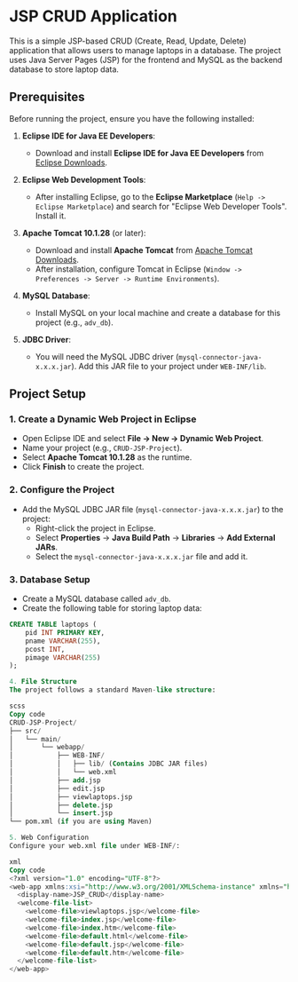 # JSP CRUD Application

This is a simple JSP-based CRUD (Create, Read, Update, Delete) application that allows users to manage laptops in a database. The project uses Java Server Pages (JSP) for the frontend and MySQL as the backend database to store laptop data.

## Prerequisites

Before running the project, ensure you have the following installed:

1. **Eclipse IDE for Java EE Developers**:
   - Download and install **Eclipse IDE for Java EE Developers** from [Eclipse Downloads](https://www.eclipse.org/downloads/).
   
2. **Eclipse Web Development Tools**:
   - After installing Eclipse, go to the **Eclipse Marketplace** (`Help -> Eclipse Marketplace`) and search for "Eclipse Web Developer Tools". Install it.

3. **Apache Tomcat 10.1.28** (or later):
   - Download and install **Apache Tomcat** from [Apache Tomcat Downloads](https://tomcat.apache.org/download-10.cgi).
   - After installation, configure Tomcat in Eclipse (`Window -> Preferences -> Server -> Runtime Environments`).

4. **MySQL Database**:
   - Install MySQL on your local machine and create a database for this project (e.g., `adv_db`).

5. **JDBC Driver**:
   - You will need the MySQL JDBC driver (`mysql-connector-java-x.x.x.jar`). Add this JAR file to your project under `WEB-INF/lib`.

## Project Setup

### 1. Create a Dynamic Web Project in Eclipse

- Open Eclipse IDE and select **File -> New -> Dynamic Web Project**.
- Name your project (e.g., `CRUD-JSP-Project`).
- Select **Apache Tomcat 10.1.28** as the runtime.
- Click **Finish** to create the project.

### 2. Configure the Project

- Add the MySQL JDBC JAR file (`mysql-connector-java-x.x.x.jar`) to the project:
  - Right-click the project in Eclipse.
  - Select **Properties** -> **Java Build Path** -> **Libraries** -> **Add External JARs**.
  - Select the `mysql-connector-java-x.x.x.jar` file and add it.

### 3. Database Setup

- Create a MySQL database called `adv_db`.
- Create the following table for storing laptop data:

```sql
CREATE TABLE laptops (
    pid INT PRIMARY KEY,
    pname VARCHAR(255),
    pcost INT,
    pimage VARCHAR(255)
);

4. File Structure
The project follows a standard Maven-like structure:

scss
Copy code
CRUD-JSP-Project/
├── src/
│   └── main/
│       └── webapp/
│           ├── WEB-INF/
│           │   ├── lib/ (Contains JDBC JAR files)
│           │   └── web.xml
│           ├── add.jsp
│           ├── edit.jsp
│           ├── viewlaptops.jsp
│           ├── delete.jsp
│           └── insert.jsp
└── pom.xml (if you are using Maven)

5. Web Configuration
Configure your web.xml file under WEB-INF/:

xml
Copy code
<?xml version="1.0" encoding="UTF-8"?>
<web-app xmlns:xsi="http://www.w3.org/2001/XMLSchema-instance" xmlns="https://jakarta.ee/xml/ns/jakartaee" xsi:schemaLocation="https://jakarta.ee/xml/ns/jakartaee https://jakarta.ee/xml/ns/jakartaee/web-app_6_0.xsd" id="WebApp_ID" version="6.0">
  <display-name>JSP_CRUD</display-name>
  <welcome-file-list>
    <welcome-file>viewlaptops.jsp</welcome-file>
    <welcome-file>index.jsp</welcome-file>
    <welcome-file>index.htm</welcome-file>
    <welcome-file>default.html</welcome-file>
    <welcome-file>default.jsp</welcome-file>
    <welcome-file>default.htm</welcome-file>
  </welcome-file-list>
</web-app>



